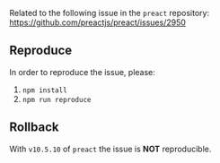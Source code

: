 Related to the following issue in the `preact` repository:
https://github.com/preactjs/preact/issues/2950

## Reproduce

In order to reproduce the issue, please:
1. `npm install`
1. `npm run reproduce`


## Rollback

With `v10.5.10` of `preact` the issue is **NOT** reproducible.